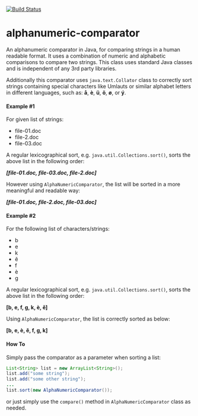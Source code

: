 [![Build Status](https://travis-ci.org/farbodsafaei/alphanumeric-comparator.svg?branch=master)](https://travis-ci.org/farbodsafaei/alphanumeric-comparator)
# alphanumeric-comparator

An alphanumeric comparator in Java, for comparing strings in a human readable format. It uses a combination of numeric and alphabetic comparisons to compare two strings. This class uses standard Java classes and is independent of any 3rd party libraries.

Additionally this comparator uses ```java.text.Collator``` class to correctly sort strings containing special characters like Umlauts or similar alphabet letters in different languages, such as: **å**, **è**, **ü**, **ö**, **ø**, or **ý**.

#### Example #1
For given list of strings:
- file-01.doc
- file-2.doc
- file-03.doc

A regular lexicographical sort, e.g. ```java.util.Collections.sort()```, sorts the above list in the following order:

***[file-01.doc, file-03.doc, file-2.doc]***

However using ```AlphaNumericComparator```, the list will be sorted in a more meaningful and readable way:

***[file-01.doc, file-2.doc, file-03.doc]***

#### Example #2
For the following list of characters/strings: 
 * b
 * e
 * k
 * ě
 * f
 * è
 * g

A regular lexicographical sort, e.g. ```java.util.Collections.sort()```, sorts the above list in the following order:

**[b, e, f, g, k, è, ě]**

Using ```AlphaNumericComparator```, the list is correctly sorted as below:

**[b, e, è, ě, f, g, k]**

#### How To

Simply pass the comparator as a parameter when sorting a list:
```java
List<String> list = new ArrayList<String>();
list.add("some string");
list.add("some other string");
...
list.sort(new AlphaNumericComparator());
```
or just simply use the ```compare()``` method in ```AlphaNumericComparator``` class as needed.
 
